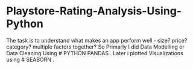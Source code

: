 # Playstore-Rating-Analysis-Using-Python
The task is to understand what makes an app perform well - size? price? category? multiple
factors together? 
So Primarly I did Data Modelling or Data Cleaning Using # PYTHON PANDAS .
Later i plotted Visualizations using # SEABORN .
